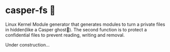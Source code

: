 # casper-fs 👻

Linux Kernel Module generator that generates modules to turn a private files in hidden(like a Casper ghost👻). The second function is to protect a confidential files to prevent reading, writing and removal.

Under construction...
